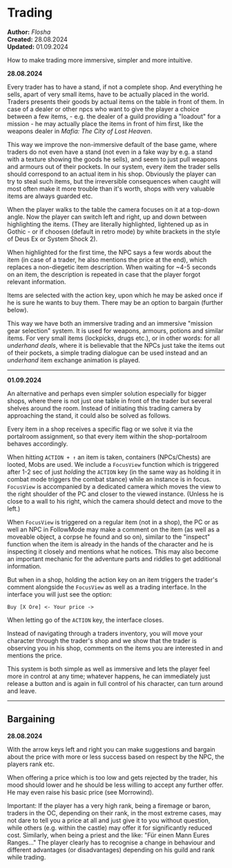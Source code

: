 # Trading

**Author:** *Flosha*  
**Created:** 28.08.2024  
**Updated:** 01.09.2024  

How to make trading more immersive, simpler and more intuitive.


**28.08.2024**

Every trader has to have a stand, if not a complete shop. And everything he sells, apart of very small items, have to be actually placed in the world. Traders presents their goods by actual items on the table in front of them.
In case of a dealer or other npcs who want to give the player a choice between a few items, - e.g. the dealer of a guild providing a "loadout" for a mission - he may actually place the items in front of him first, like the weapons dealer in *Mafia: The City of Lost Heaven*. 

This way we improve the non-immersive default of the base game, where traders do not even have a stand (not even in a fake way by e.g. a stand with a texture showing the goods he sells), and seem to just pull weapons and armours out of their pockets. In our system, every item the trader sells should correspond to an actual item in his shop. 
Obviously the player can try to steal such items, but the irreversible consequences when caught will most often make it more trouble than it's worth, shops with very valuable items are always guarded etc. 

When the player walks to the table the camera focuses on it at a top-down angle. Now the player can switch left and right, up and down between highlighting the items. (They are literally highlighted, lightened up as in Gothic - or if choosen (default in retro mode) by white brackets in the style of Deus Ex or System Shock 2). 

When highlighted for the first time, the NPC says a few words about the item (in case of a trader, he also mentions the price at the end), which replaces a non-diegetic item description. When waiting for ~4-5 seconds on an item, the description is repeated in case that the player forgot relevant information.

Items are selected with the action key, upon which he may be asked once if he is sure he wants to buy them. There may be an option to bargain (further below).

This way we have both an immersive trading and an immersive "mission gear selection" system. It is used for weapons, armours, potions and similar items. For very small items (lockpicks, drugs etc.), or in other words: for all *underhand deals*, where it is believable that the NPCs just take the items out of their pockets, a simple trading dialogue can be used instead and an *underhand* item exchange animation is played. 

---

**01.09.2024**

An alternative and perhaps even simpler solution especially for bigger shops, where there is not just one table in front of the trader but several shelves around the room. Instead of initiating this trading camera by approaching the stand, it could also be solved as follows. 

Every item in a shop receives a specific flag or we solve it via the portalroom assignment, so that every item within the shop-portalroom behaves accordingly. 

When hitting `ACTION + ↑` an item is taken, containers (NPCs/Chests) are looted, Mobs are used. We include a `FocusView` function which is triggered after 1-2 sec of just *holding* the `ACTION` key (in the same way as holding it in combat mode triggers the combat stance) while an instance is in focus. `FocusView` is accompanied by a dedicated camera which moves the view to the right shoulder of the PC and closer to the viewed instance. (Unless he is close to a wall to his right, which the camera should detect and move to the left.)

When `FocusView` is triggered on a regular item (not in a shop), the PC or as well an NPC in FollowMode may make a comment on the item (as well as a moveable object, a corpse he found and so on), similar to the "inspect" function when the item is already in the hands of the character and he is inspecting it closely and mentions what he notices. This may also become an important mechanic for the adventure parts and riddles to get additional information.

But when in a shop, holding the action key on an item triggers the trader's comment alongside the `FocusView` as well as a trading interface. In the interface you will just see the option:
```
Buy [X Ore] <- Your price ->
```

When letting go of the `ACTION` key, the interface closes. 

Instead of navigating through a traders inventory, you will move your character through the trader's shop and we show that the trader is observing you in his shop, comments on the items you are interested in and mentions the price. 

This system is both simple as well as immersive and lets the player feel more in control at any time; whatever happens, he can immediately just release a button and is again in full control of his character, can turn around and leave. 

---

## Bargaining

**28.08.2024**

With the arrow keys left and right you can make suggestions and bargain about the price with more or less success based on respect by the NPC, the players rank etc.

When offering a price which is too low and gets rejected by the trader, his mood should lower and he should be less willing to accept any further offer. He may even raise his basic price (see Morrowind).

Important: If the player has a very high rank, being a firemage or baron, traders in the OC, depending on their rank, in the most extreme cases, may not dare to tell you a price at all and just give it to you without question, while others (e.g. within the castle) may offer it for significantly reduced cost. Similarly, when being a priest and the like: "Für einen Mann Eures Ranges..." The player clearly has to recognise a change in behaviour and different advantages (or disadvantages) depending on his guild and rank while trading. 

